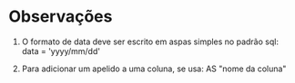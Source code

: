 # Observações

1. O formato de data deve ser escrito em aspas simples no padrão sql: data = 'yyyy/mm/dd'

2. Para adicionar um apelido a uma coluna, se usa: AS "nome da coluna"

